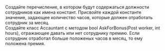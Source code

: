 Создайте перечисление, в котором будут содержаться должности сотрудников как имена констант. 
Присвойте каждой константе значение,  задающее количество часов, которые должен отработать сотрудник за месяц.  
Создайте класс  Accauntant с методом bool AskForBonus(Post worker, int hours), отражающее давать или нет сотруднику премию. Если сотрудник отработал больше положеных часов в месяц, то ему положена премия. 
